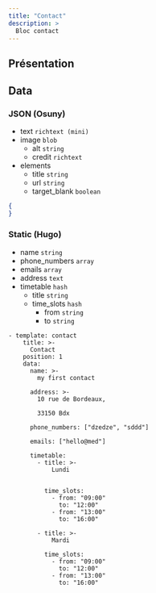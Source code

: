 ```yaml
---
title: "Contact"
description: >
  Bloc contact
---
```


## Présentation



## Data

### JSON (Osuny)

* text ```richtext (mini)```
* image ```blob```
  * alt ```string```
  * credit ```richtext```
* elements
  * title ```string```
  * url ```string```
  * target_blank ```boolean```

```json
{
}
```

### Static (Hugo)

* name ```string```
* phone_numbers ```array```
* emails ```array```
* address ```text```
* timetable ```hash```
  * title ```string```
  * time_slots ```hash```
    * from ```string```
    * to ```string```


```
- template: contact
    title: >-
      Contact
    position: 1
    data:
      name: >-
        my first contact

      address: >-
        10 rue de Bordeaux,
        
        33150 Bdx

      phone_numbers: ["dzedze", "sddd"]

      emails: ["hello@med"]

      timetable:
        - title: >-
            Lundi


          time_slots:
            - from: "09:00"
              to: "12:00"
            - from: "13:00"
              to: "16:00"

        - title: >-
            Mardi

          time_slots:
            - from: "09:00"
              to: "12:00"
            - from: "13:00"
              to: "16:00"

```
